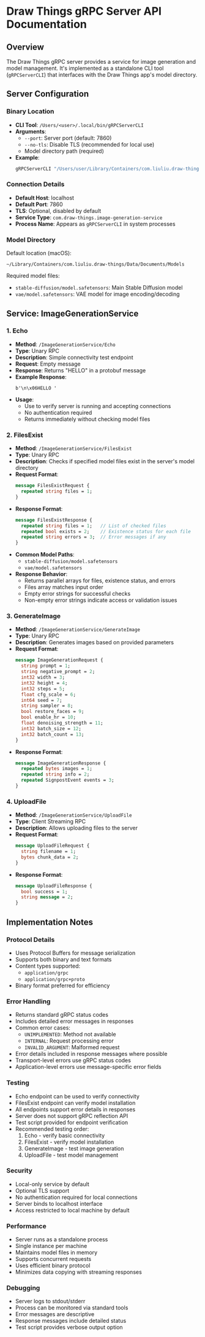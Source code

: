 # Draw Things gRPC Server API Documentation

## Overview

The Draw Things gRPC server provides a service for image generation and model management. It's implemented as a standalone CLI tool (`gRPCServerCLI`) that interfaces with the Draw Things app's model directory.

## Server Configuration

### Binary Location
- **CLI Tool**: `/Users/<user>/.local/bin/gRPCServerCLI`
- **Arguments**:
  - `--port`: Server port (default: 7860)
  - `--no-tls`: Disable TLS (recommended for local use)
  - Model directory path (required)
- **Example**:
  ```bash
  gRPCServerCLI "/Users/user/Library/Containers/com.liuliu.draw-things/Data/Documents/Models" --port 7860 --no-tls
  ```

### Connection Details
- **Default Host**: localhost
- **Default Port**: 7860
- **TLS**: Optional, disabled by default
- **Service Type**: `com.draw-things.image-generation-service`
- **Process Name**: Appears as `gRPCServerCLI` in system processes

### Model Directory
Default location (macOS):
```
~/Library/Containers/com.liuliu.draw-things/Data/Documents/Models
```

Required model files:
- `stable-diffusion/model.safetensors`: Main Stable Diffusion model
- `vae/model.safetensors`: VAE model for image encoding/decoding

## Service: ImageGenerationService

### 1. Echo
- **Method**: `/ImageGenerationService/Echo`
- **Type**: Unary RPC
- **Description**: Simple connectivity test endpoint
- **Request**: Empty message
- **Response**: Returns "HELLO" in a protobuf message
- **Example Response**:
  ```
  b'\n\x06HELLO '
  ```
- **Usage**:
  - Use to verify server is running and accepting connections
  - No authentication required
  - Returns immediately without checking model files

### 2. FilesExist
- **Method**: `/ImageGenerationService/FilesExist`
- **Type**: Unary RPC
- **Description**: Checks if specified model files exist in the server's model directory
- **Request Format**:
  ```protobuf
  message FilesExistRequest {
    repeated string files = 1;
  }
  ```
- **Response Format**:
  ```protobuf
  message FilesExistResponse {
    repeated string files = 1;   // List of checked files
    repeated bool exists = 2;    // Existence status for each file
    repeated string errors = 3;  // Error messages if any
  }
  ```
- **Common Model Paths**:
  - `stable-diffusion/model.safetensors`
  - `vae/model.safetensors`
- **Response Behavior**:
  - Returns parallel arrays for files, existence status, and errors
  - Files array matches input order
  - Empty error strings for successful checks
  - Non-empty error strings indicate access or validation issues

### 3. GenerateImage
- **Method**: `/ImageGenerationService/GenerateImage`
- **Type**: Unary RPC
- **Description**: Generates images based on provided parameters
- **Request Format**:
  ```protobuf
  message ImageGenerationRequest {
    string prompt = 1;
    string negative_prompt = 2;
    int32 width = 3;
    int32 height = 4;
    int32 steps = 5;
    float cfg_scale = 6;
    int64 seed = 7;
    string sampler = 8;
    bool restore_faces = 9;
    bool enable_hr = 10;
    float denoising_strength = 11;
    int32 batch_size = 12;
    int32 batch_count = 13;
  }
  ```
- **Response Format**:
  ```protobuf
  message ImageGenerationResponse {
    repeated bytes images = 1;
    repeated string info = 2;
    repeated SignpostEvent events = 3;
  }
  ```

### 4. UploadFile
- **Method**: `/ImageGenerationService/UploadFile`
- **Type**: Client Streaming RPC
- **Description**: Allows uploading files to the server
- **Request Format**:
  ```protobuf
  message UploadFileRequest {
    string filename = 1;
    bytes chunk_data = 2;
  }
  ```
- **Response Format**:
  ```protobuf
  message UploadFileResponse {
    bool success = 1;
    string message = 2;
  }
  ```

## Implementation Notes

### Protocol Details
- Uses Protocol Buffers for message serialization
- Supports both binary and text formats
- Content types supported:
  - `application/grpc`
  - `application/grpc+proto`
- Binary format preferred for efficiency

### Error Handling
- Returns standard gRPC status codes
- Includes detailed error messages in responses
- Common error cases:
  - `UNIMPLEMENTED`: Method not available
  - `INTERNAL`: Request processing error
  - `INVALID_ARGUMENT`: Malformed request
- Error details included in response messages where possible
- Transport-level errors use gRPC status codes
- Application-level errors use message-specific error fields

### Testing
- Echo endpoint can be used to verify connectivity
- FilesExist endpoint can verify model installation
- All endpoints support error details in responses
- Server does not support gRPC reflection API
- Test script provided for endpoint verification
- Recommended testing order:
  1. Echo - verify basic connectivity
  2. FilesExist - verify model installation
  3. GenerateImage - test image generation
  4. UploadFile - test model management

### Security
- Local-only service by default
- Optional TLS support
- No authentication required for local connections
- Server binds to localhost interface
- Access restricted to local machine by default

### Performance
- Server runs as a standalone process
- Single instance per machine
- Maintains model files in memory
- Supports concurrent requests
- Uses efficient binary protocol
- Minimizes data copying with streaming responses

### Debugging
- Server logs to stdout/stderr
- Process can be monitored via standard tools
- Error messages are descriptive
- Response messages include detailed status
- Test script provides verbose output option